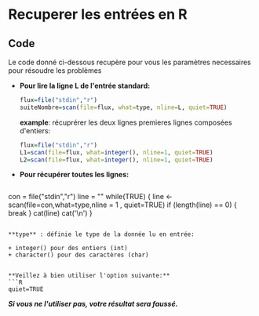 # Recuperer les entrées en R

## Code 
Le code donné ci-dessous recupère pour vous les paramètres necessaires pour résoudre les problèmes

+ **Pour lire la ligne L de l'entrée standard:**
  ```R
  flux=file("stdin","r")
  suiteNombre=scan(file=flux, what=type, nline=L, quiet=TRUE)
  ```
  
  **example**: récuprérer les deux lignes premieres lignes composées d'entiers:
  
  ```R  
  flux=file("stdin","r")
  L1=scan(file=flux, what=integer(), nline=1, quiet=TRUE)
  L2=scan(file=flux, what=integer(), nline=1, quiet=TRUE)
  ```
  
+ **Pour récupérer toutes les lignes:**
  ```R
con = file("stdin","r")
line = ""
while(TRUE)
{
	line <- scan(file=con,what=type,nline = 1 , quiet=TRUE)
	if (length(line) == 0)
	{
		break
	}
	cat(line)
	cat('\n')
}
  ```

**type** : définie le type de la donnée lu en entrée:

 + integer() pour des entiers (int)
 + character() pour des caractères (char)


  **Veillez à bien utiliser l'option suivante:**
  ```R
  quiet=TRUE
  ```
  ***Si vous ne l'utiliser pas, votre résultat sera faussé.***

